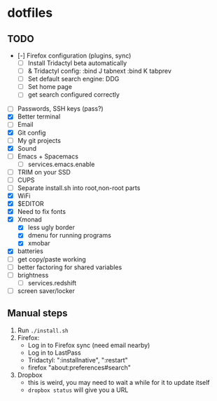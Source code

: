 # dotfiles

## TODO

- [-] Firefox configuration (plugins, sync)
  - [ ] Install Tridactyl beta automatically
  - [ ] & Tridactyl config:
          :bind J tabnext
          :bind K tabprev
  - [ ] Set default search engine: DDG
  - [ ] Set home page
  - [ ] get search configured correctly
- [ ] Passwords, SSH keys (pass?)
- [x] Better terminal
- [ ] Email
- [x] Git config
- [ ] My git projects
- [x] Sound
- [ ] Emacs + Spacemacs
  - [ ] services.emacs.enable
- [ ] TRIM on your SSD
- [ ] CUPS
- [ ] Separate install.sh into root,non-root parts
- [x] WiFi
- [x] $EDITOR
- [x] Need to fix fonts
- [x] Xmonad
  - [x] less ugly border
  - [x] dmenu for running programs
  - [x] xmobar
- [x] batteries
- [ ] get copy/paste working
- [ ] better factoring for shared variables
- [ ] brightness
  - [ ] services.redshift
- [ ] screen saver/locker

## Manual steps

1. Run `./install.sh`
2. Firefox:
   - Log in to Firefox sync (need email nearby)
   - Log in to LastPass
   - Tridactyl: ":installnative", ":restart"
   - firefox "about:preferences#search"
3. Dropbox
   - this is weird, you may need to wait a while for it to update itself
   - `dropbox status` will give you a URL

